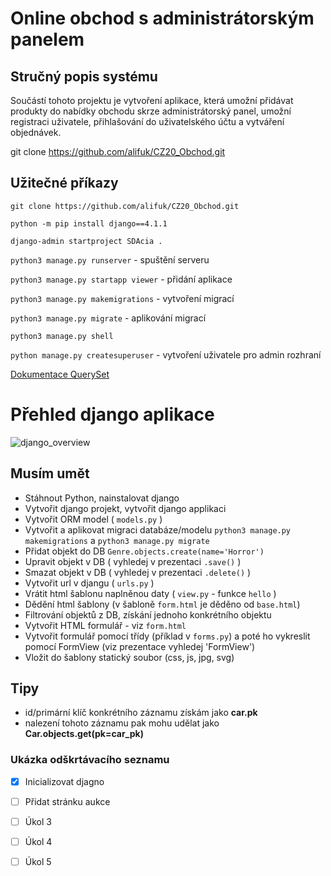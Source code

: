 
# Online obchod s administrátorským panelem

## Stručný popis systému
Součástí tohoto projektu je vytvoření aplikace, která umožní přidávat produkty do nabídky obchodu skrze administrátorský panel, umožní registraci uživatele, přihlašování do uživatelského účtu a vytváření objednávek.

git clone https://github.com/alifuk/CZ20_Obchod.git


## Užitečné příkazy
`git clone https://github.com/alifuk/CZ20_Obchod.git`

`python -m pip install django==4.1.1`

`django-admin startproject SDAcia .`

`python3 manage.py runserver` - spuštění serveru

`python3 manage.py startapp viewer` - přidání aplikace

`python3 manage.py makemigrations` - vytvoření migrací

`python3 manage.py migrate` - aplikování migrací

`python3 manage.py shell`

`python manage.py createsuperuser` - vytvoření uživatele pro admin rozhraní

[Dokumentace QuerySet](https://docs.djangoproject.com/en/5.1/ref/models/querysets/)

# Přehled django aplikace
![django_overview](django_overview.jpg)

## Musím umět

- Stáhnout Python, nainstalovat django
- Vytvořit django projekt, vytvořit django applikaci
- Vytvořit ORM model ( `models.py` )
- Vytvořit a aplikovat migraci databáze/modelu `python3 manage.py makemigrations` a `python3 manage.py migrate`
- Přidat objekt do DB `Genre.objects.create(name='Horror')`
- Upravit objekt v DB ( vyhledej v prezentaci `.save()` )
- Smazat objekt v DB ( vyhledej v prezentaci `.delete()` ) 
- Vytvořit url v djangu ( `urls.py` )
- Vrátit html šablonu naplněnou daty  ( `view.py` - funkce `hello` )
- Dědění html šablony (v šabloně `form.html` je děděno od `base.html`)
- Filtrování objektů z DB, získání jednoho konkrétního objektu 
- Vytvořit HTML formulář - viz `form.html`
- Vytvořit formulář pomocí třídy (příklad v `forms.py`) a poté ho vykreslit pomocí FormView (viz prezentace vyhledej 'FormView')
- Vložit do šablony statický soubor (css, js, jpg, svg)

## Tipy
- id/primární klíč konkrétního záznamu získám jako **car.pk**
- nalezení tohoto záznamu pak mohu udělat jako **Car.objects.get(pk=car_pk)**

### Ukázka odškrtávacího seznamu
- [x] Inicializovat djagno
- [ ] Přidat stránku aukce
- [ ] Úkol 3
- [ ] Úkol 4
- [ ] Úkol 5

